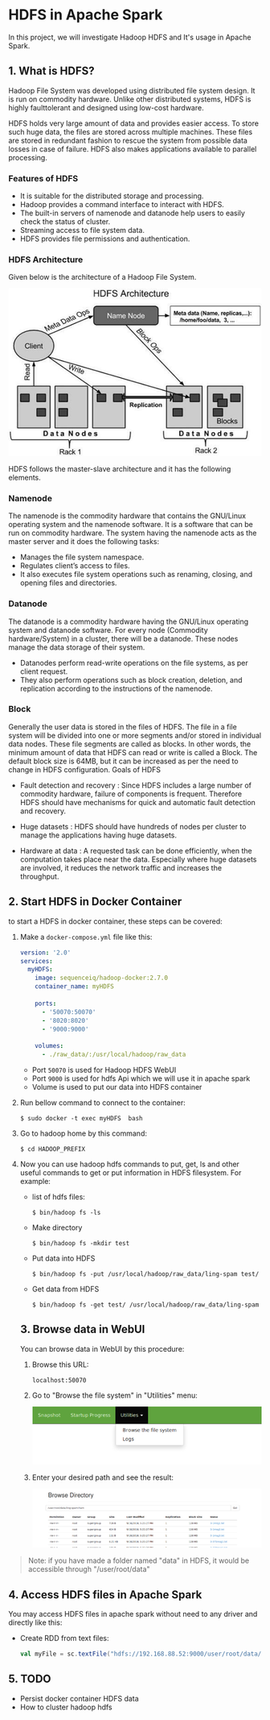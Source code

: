 # HDFS in Apache Spark

In this project, we will investigate Hadoop HDFS and It's usage in Apache Spark.



## 1. What is HDFS?

Hadoop File System was developed using distributed file system  design. It is run on commodity hardware. Unlike other distributed  systems, HDFS is highly faulttolerant and designed using low-cost  hardware.

HDFS holds very large amount of data and provides easier access. To  store such huge data, the files are stored across multiple machines.  These files are stored in redundant fashion to rescue the system from  possible data losses in case of failure. HDFS also makes applications  available to parallel processing.

### Features of HDFS

- It is suitable for the distributed storage and processing.
- Hadoop provides a command interface to interact with HDFS.
- The built-in servers of namenode and datanode help users to easily check the status of cluster.
- Streaming access to file system data.
- HDFS provides file permissions and authentication.



### HDFS Architecture

Given below is the architecture of a Hadoop File System.

![](images/hdfs_architecture.jpg)

HDFS follows the master-slave architecture and it has the following elements.

### Namenode

The namenode is the commodity hardware that contains the GNU/Linux operating system and the namenode software. It is a software that can be run on commodity hardware. The system having the namenode acts as the master server and it does the following tasks:

- Manages the file system namespace.
- Regulates client’s access to files.
- It also executes file system operations such as renaming, closing, and opening files and directories.

### Datanode

The datanode is a commodity hardware having the GNU/Linux operating system and datanode software. For every node (Commodity hardware/System) in a cluster, there will be a datanode. These nodes manage the data storage of their system.

- Datanodes perform read-write operations on the file systems, as per client request.
- They also perform operations such as block creation, deletion, and replication according to the instructions of the namenode.

### Block

Generally the user data is stored in the files of HDFS. The file in a file system will be divided into one or more segments and/or stored in individual data nodes. These file segments are called as blocks. In other words, the minimum amount of data that HDFS can read or write is called a Block. The default block size is 64MB, but it can be increased as per the need to change in HDFS configuration.
Goals of HDFS

- Fault detection and recovery : Since HDFS includes a large number of commodity hardware, failure of components is frequent. Therefore HDFS should have mechanisms for quick and automatic fault detection and recovery.
  
- Huge datasets : HDFS should have hundreds of nodes per cluster to manage the applications having huge datasets.
  
- Hardware at data : A requested task can be done efficiently, when the computation takes place near the data. Especially where huge datasets are involved, it reduces the network traffic and increases the throughput.



## 2. Start HDFS in Docker Container

to start a HDFS in docker container, these steps can be covered:

1. Make a `docker-compose.yml` file like this:

   ```yaml
   version: '2.0'  
   services:  
     myHDFS:
       image: sequenceiq/hadoop-docker:2.7.0
       container_name: myHDFS
   
       ports:
         - '50070:50070'
         - '8020:8020'
         - '9000:9000'
   
       volumes: 
         - ./raw_data/:/usr/local/hadoop/raw_data
   ```

   - Port `50070` is used for Hadoop HDFS WebUI
   - Port `9000` is used for hdfs Api which we will use it in apache spark
   - Volume is used to put our data into HDFS container

2. Run bellow command to connect to the container:

   ```shell
   $ sudo docker -t exec myHDFS  bash
   ```

3. Go to hadoop home by this command:

   ```shell
   $ cd HADOOP_PREFIX
   ```

   

4. Now you can use hadoop hdfs commands to put, get, ls and other useful commands to get or put information in HDFS filesystem. For example:

   - list of hdfs files:

     ```shell
     $ bin/hadoop fs -ls
     ```

   - Make directory

     ```
     $ bin/hadoop fs -mkdir test
     ```

     

   - Put data into HDFS

     ```shell
     $ bin/hadoop fs -put /usr/local/hadoop/raw_data/ling-spam test/
     ```

   - Get data from HDFS

     ```shell
     $ bin/hadoop fs -get test/ /usr/local/hadoop/raw_data/ling-spam
     ```

   

   ## 3. Browse data in WebUI

   You can browse data in WebUI by this procedure:

   1. Browse this URL:

      ```
      localhost:50070
      ```

   2. Go to "Browse the file system" in "Utilities" menu:

      ![](images/browse.png)

   3. Enter your desired path and see the result:

      ![](images/browse2.png)

> Note: if you have made a folder named "data" in HDFS, it would be accessible through "/user/root/data"



## 4. Access HDFS files in Apache Spark

You may access HDFS files in apache spark without need to any driver and directly like this:

- Create RDD from text files:

  ```scala
  val myFile = sc.textFile("hdfs://192.168.88.52:9000/user/root/data/ling-spam/ham/3-384msg1.txt", minPartitions = 10)
  ```



## 5. TODO

- Persist docker container HDFS data
- How to cluster hadoop hdfs

